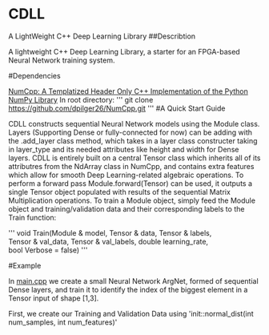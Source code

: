 # CDLL

A LightWeight C++ Deep Learning Library
##Describtion

A lightweight C++ Deep Learning Library, a starter for an FPGA-based Neural Network training system.

#Dependencies

[NumCpp: A Templatized Header Only C++ Implementation of the Python NumPy Library](https://github.com/dpilger26/NumCpp)
In root directory:
'''
git clone https://github.com/dpilger26/NumCpp.git
'''
#A Quick Start Guide

CDLL constructs sequential Neural Network models using the Module class. Layers (Supporting Dense or fully-connected for now) can be adding with the
.add_layer class method, which takes in a layer class constructer taking in layer_type and its needed attributes like height and width for Dense layers.
CDLL is entirely built on a central Tensor<dtype> class which inherits all of its attributres from the NdArray<dtype> class in NumCpp, and contains extra features which allow for smooth Deep Learning-related algebraic operations. To perform a forward pass Module.forward(Tensor<dtype>) can be used, it outputs a single Tensor<dtype> object populated with results of the sequential Matrix Multiplication operations. To train a Module object, simply feed the Module object and training/validation data and their corresponding labels to the Train function:

'''
void Train(Module & model, Tensor<double> & data, Tensor<double> & labels,\
 Tensor<double> & val_data, Tensor<double> & val_labels, double learning_rate,\
                                             bool Verbose = false)
'''

#Example
 
In [main.cpp](https://github.com/EddCBen/CDLL/blob/main/main.cpp) we create a small Neural Network ArgNet, formed of sequential Dense layers, and train it 
to identify the index of the biggest element in a Tensor<double> input of shape [1,3].

First, we create our Training and Validation Data using 'init::normal_dist(int num_samples, int num_features)'
